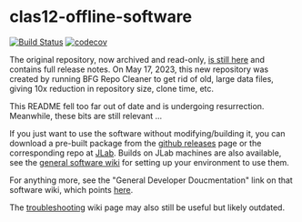# clas12-offline-software
[![Build Status](https://github.com/jeffersonlab/clas12-offline-software/workflows/Coatjava-CI/badge.svg)](https://github.com/jeffersonlab/clas12-offline-software/actions)
[![codecov](https://codecov.io/gh/JeffersonLab/clas12-offline-software/branch/development/graph/badge.svg?precision=2)](https://codecov.io/gh/JeffersonLab/clas12-offline-software/branch/development)

The original repository, now archived and read-only, [is still here](https://github.com/JeffersonLab/clas12-offline-software) and contains full release notes.  On May 17, 2023, this new repository was created by running BFG Repo Cleaner to get rid of old, large data files, giving 10x reduction in repository size, clone time, etc. 

<!--## Quick Start-->

This README fell too far out of date and is undergoing resurrection.  Meanwhile, these bits are still relevant ...

If you just want to use the software without modifying/building it, you can download a pre-built package from the [github releases](https://github.com/JeffersonLab/clas12-offline-software/releases) page or the corresponding repo at [JLab](https://clasweb.jlab.org/clas12offline/distribution/coatjava/).  Builds on JLab machines are also available, see the [general software wiki](https://clasweb.jlab.org/wiki/index.php/CLAS12_Software_Center) for setting up your environment to use them.

For anything more, see the "General Developer Doucmentation" link on that software wiki, which points [here](https://clasweb.jlab.org/wiki/index.php/COATJAVA_Developer_Docs).

The [troubleshooting](https://github.com/JeffersonLab/clas12-offline-software/wiki/Troubleshooting) wiki page may also still be useful but likely outdated.

<!--Javadocs can be found at the repository's [gh-page](https://jeffersonlab.github.io/clas12-offline-software/). A build history can be found at [Travis CI](https://travis-ci.org/JeffersonLab/clas12-offline-software).-->

<!--
## Repository Structure and Dependency Management
### Common Tools
The heart and soul of coatjava is the common tools, or coat-libs, the source code for which can be found in the common-tools subdirectory. coat-libs has 6 modules - clas-utils, clas-physics, clas-io, clas-geometry, clas-detector, and clas-reco - each of which is contained in a subdirectory of common-tools and has the following dependencies. The order of the modules matters and a module can depend on previous modules.

* clas-utils: Apache Commons Math (https://mvnrepository.com/artifact/org.apache.commons/commons-math3)
* clas-physics: none
* clas-io: org.jlab.coda.jevio, org.hep.hipo.hipo, org.jlab.coda.et, org.jlab.coda.xmsg (all from http://clasweb.jlab.org/clas12maven/), and clas-utils
* clas-geometry: ccdb (http://clasweb.jlab.org/clas12maven/)
* clas-detector: clas-utils, clas-io, clas-geometry, org.jlab.groot (http://clasweb.jlab.org/clas12maven/)
* clas-reco: clas-io, clas-physics, clas-utils, clas-detector

(Aside: It would be good to know where the source code is for all of the above dependencies. groot and hipo are currently kept in Gagik's personal github account (gavalian), but he has discussed moving them to the JeffersonLab organization in the future. From within JLab, the clas12maven repo is at /group/clas/www/clasweb/html/clas12maven/org/jlab/coat/)

When build-coatjava.sh runs, it first goes into common-tools and uses Maven to build the coat-libs jar and then creates a new local repository (myLocalMvnRepo) and adds coat-libs to this repository for other parts of the project to use.

Merging of the various reconstruction codes was finished on April 14, 2017. The commit histories were preserved; however, take note of github's method of displaying commit histories: https://help.github.com/articles/differences-between-commit-views/

## some useful links:
http://scottwb.com/blog/2012/07/14/merge-git-repositories-and-preseve-commit-history/ <br>
https://www.smashingmagazine.com/2014/05/moving-git-repository-new-server/ <br>
http://roufid.com/3-ways-to-add-local-jar-to-maven-project/ <br>
http://stackoverflow.com/questions/4955635/how-to-add-local-jar-files-in-maven-project <br>
http://stackoverflow.com/questions/600079/how-do-i-clone-a-subdirectory-only-of-a-git-repository/28039894#28039894

-->

